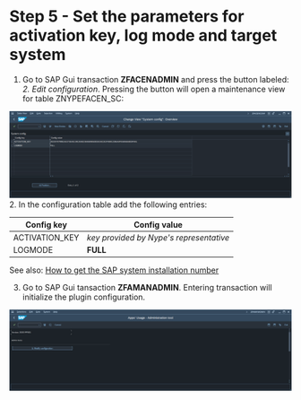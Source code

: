 # Step 5 - Set the parameters for activation key, log mode and target system

1. Go to SAP Gui transaction **ZFACENADMIN** and press the button labeled: *2. Edit configuration*. Pressing the button will open a maintenance view for table ZNYPEFACEN_SC:

[![](res/fa-conf.png)](res/fa-conf.png)
2. In the configuration table add the following entries:

|Config key|Config value|
|--|--|
|ACTIVATION_KEY|*key provided by Nype's representative*|
| LOGMODE                      | **FULL** |

See also: [How to get the SAP system installation number](installation-number.md)

3. Go to SAP Gui tansaction **ZFAMANADMIN**. Entering transaction will initialize the plugin configuration.

[![](res/faman-conf.png)](res/faman-conf.png)